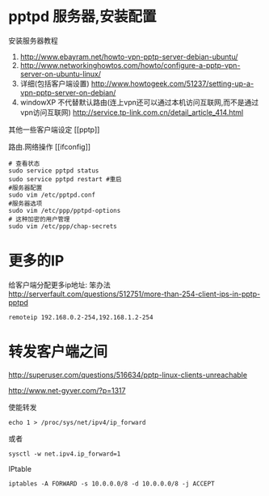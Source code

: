 # pptpd 服务器,安装配置


安装服务器教程

1. http://www.ebayram.net/howto-vpn-pptp-server-debian-ubuntu/
2. http://www.networkinghowtos.com/howto/configure-a-pptp-vpn-server-on-ubuntu-linux/
3. 详细(包括客户端设置) http://www.howtogeek.com/51237/setting-up-a-vpn-pptp-server-on-debian/
4. windowXP 不代替默认路由(连上vpn还可以通过本机访问互联网,而不是通过vpn访问互联网) http://service.tp-link.com.cn/detail_article_414.html

其他一些客户端设定 [[pptp]] 

路由.网络操作 [[ifconfig]]

```text
# 查看状态
sudo service pptpd status 
sudo service pptpd restart #重启
#服务器配置
sudo vim /etc/pptpd.conf
#服务器选项
sudo vim /etc/ppp/pptpd-options
# 这种加密的用户管理
sudo vim /etc/ppp/chap-secrets 

```

# 更多的IP

给客户端分配更多ip地址: 笨办法 http://serverfault.com/questions/512751/more-than-254-client-ips-in-pptp-pptpd

    remoteip 192.168.0.2-254,192.168.1.2-254

# 转发客户端之间

http://superuser.com/questions/516634/pptp-linux-clients-unreachable

http://www.net-gyver.com/?p=1317

使能转发 

    echo 1 > /proc/sys/net/ipv4/ip_forward

或者
    
    sysctl -w net.ipv4.ip_forward=1

IPtable

    iptables -A FORWARD -s 10.0.0.0/8 -d 10.0.0.0/8 -j ACCEPT